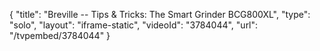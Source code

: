 {
    "title": "Breville -- Tips & Tricks: The Smart Grinder BCG800XL",
    "type": "solo",
    "layout": "iframe-static",
    "videoId": "3784044",
    "url": "\/tvpembed\/3784044"
}